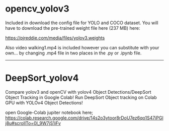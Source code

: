 # opencv_yolov3

Included in download the config file for YOLO and COCO dataset. You will have to download the pre-trained weight file here (237 MB) here:

https://pjreddie.com/media/files/yolov3.weights

Also video walking1.mp4 is included however you can substitute with your own... by changing .mp4 file in two places in the .py or .ipynb file.

__________________________

# DeepSort_yolov4

Compare yolov3 and openCV with yolov4 Object Detections/DeepSort Object Tracking in Google Colab! Run DeepSort Object tracking on Colab GPU with YOLOv4 Object Detections!

open Google-Colab jupiter notebook here; https://colab.research.google.com/drive/14s2o3ytoor8rDoU7ez6qo1S47iPGlj8u#scrollTo=0I_9W7jS1iFv
